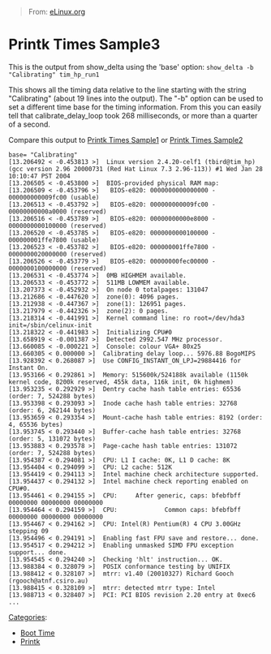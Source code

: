 > From: [eLinux.org](http://eLinux.org/Printk_Times_Sample3 "http://eLinux.org/Printk_Times_Sample3")


# Printk Times Sample3



This is the output from show\_delta using the 'base' option:
`show_delta -b "Calibrating" tim_hp_run1 `

This shows all the timing data relative to the line starting with the
string "Calibrating" (about 19 lines into the output). The "-b" option
can be used to set a different time base for the timing information.
From this you can easily tell that calibrate\_delay\_loop took 268
milliseconds, or more than a quarter of a second.

Compare this output to [Printk Times
Sample1](http://eLinux.org/Printk_Times_Sample1 "Printk Times Sample1") or [Printk Times
Sample2](http://eLinux.org/Printk_Times_Sample2 "Printk Times Sample2")

    base= "Calibrating"
    [13.206492 < -0.453813 >]  Linux version 2.4.20-celf1 (tbird@tim_hp) (gcc version 2.96 20000731 (Red Hat Linux 7.3 2.96-113)) #1 Wed Jan 28 10:10:47 PST 2004
    [13.206505 < -0.453800 >]  BIOS-provided physical RAM map:
    [13.206509 < -0.453796 >]   BIOS-e820: 0000000000000000 - 000000000009fc00 (usable)
    [13.206513 < -0.453792 >]   BIOS-e820: 000000000009fc00 - 00000000000a0000 (reserved)
    [13.206516 < -0.453789 >]   BIOS-e820: 00000000000e8000 - 0000000000100000 (reserved)
    [13.206520 < -0.453785 >]   BIOS-e820: 0000000000100000 - 000000001ffe7800 (usable)
    [13.206523 < -0.453782 >]   BIOS-e820: 000000001ffe7800 - 0000000020000000 (reserved)
    [13.206526 < -0.453779 >]   BIOS-e820: 00000000fec00000 - 0000000100000000 (reserved)
    [13.206531 < -0.453774 >]  0MB HIGHMEM available.
    [13.206533 < -0.453772 >]  511MB LOWMEM available.
    [13.207373 < -0.452932 >]  On node 0 totalpages: 131047
    [13.212686 < -0.447620 >]  zone(0): 4096 pages.
    [13.212938 < -0.447367 >]  zone(1): 126951 pages.
    [13.217979 < -0.442326 >]  zone(2): 0 pages.
    [13.218314 < -0.441991 >]  Kernel command line: ro root=/dev/hda3 init=/sbin/celinux-init
    [13.218322 < -0.441983 >]  Initializing CPU#0
    [13.658919 < -0.001387 >]  Detected 2992.547 MHz processor.
    [13.660085 < -0.000221 >]  Console: colour VGA+ 80x25
    [13.660305 < 0.000000 >]  Calibrating delay loop... 5976.88 BogoMIPS
    [13.928392 < 0.268087 >]  Use CONFIG_INSTANT_ON_LPJ=29884416 for Instant On.
    [13.953166 < 0.292861 >]  Memory: 515600k/524188k available (1150k kernel code, 8200k reserved, 455k data, 116k init, 0k highmem)
    [13.953235 < 0.292929 >]  Dentry cache hash table entries: 65536 (order: 7, 524288 bytes)
    [13.953398 < 0.293093 >]  Inode cache hash table entries: 32768 (order: 6, 262144 bytes)
    [13.953659 < 0.293354 >]  Mount-cache hash table entries: 8192 (order: 4, 65536 bytes)
    [13.953745 < 0.293440 >]  Buffer-cache hash table entries: 32768 (order: 5, 131072 bytes)
    [13.953883 < 0.293578 >]  Page-cache hash table entries: 131072 (order: 7, 524288 bytes)
    [13.954387 < 0.294081 >]  CPU: L1 I cache: 0K, L1 D cache: 8K
    [13.954404 < 0.294099 >]  CPU: L2 cache: 512K
    [13.954419 < 0.294113 >]  Intel machine check architecture supported.
    [13.954437 < 0.294132 >]  Intel machine check reporting enabled on CPU#0.
    [13.954461 < 0.294155 >]  CPU:     After generic, caps: bfebfbff 00000000 00000000 00000000
    [13.954464 < 0.294159 >]  CPU:             Common caps: bfebfbff 00000000 00000000 00000000
    [13.954467 < 0.294162 >]  CPU: Intel(R) Pentium(R) 4 CPU 3.00GHz stepping 09
    [13.954496 < 0.294191 >]  Enabling fast FPU save and restore... done.
    [13.954517 < 0.294212 >]  Enabling unmasked SIMD FPU exception support... done.
    [13.954545 < 0.294240 >]  Checking 'hlt' instruction... OK.
    [13.988384 < 0.328079 >]  POSIX conformance testing by UNIFIX
    [13.988412 < 0.328107 >]  mtrr: v1.40 (20010327) Richard Gooch (rgooch@atnf.csiro.au)
    [13.988415 < 0.328109 >]  mtrr: detected mtrr type: Intel
    [13.988713 < 0.328407 >]  PCI: PCI BIOS revision 2.20 entry at 0xec6
    ...


[Categories](http://eLinux.org/Special:Categories "Special:Categories"):

-   [Boot Time](http://eLinux.org/Category:Boot_Time "Category:Boot Time")
-   [Printk](http://eLinux.org/Category:Printk "Category:Printk")

